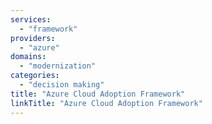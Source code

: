 ```yaml
---
services:
  - "framework"
providers:
  - "azure"
domains:
  - "modernization"
categories:
  - "decision making"
title: "Azure Cloud Adoption Framework"
linkTitle: "Azure Cloud Adoption Framework"
---
```

